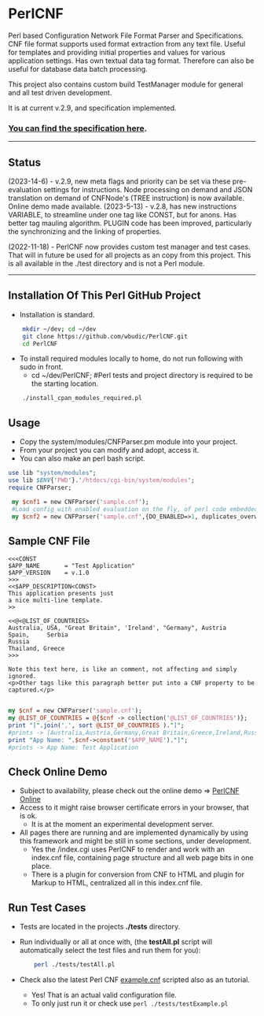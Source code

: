 # PerlCNF

Perl based Configuration Network File Format Parser and Specifications.
CNF file format supports used format extraction from any text file.
Useful for templates and providing initial properties and values for various application settings.
Has own textual data tag format. Therefore can also be useful for database data batch processing.

This project also contains custom build TestManager module for general and all test driven development.

It is at current v.2.9, and specification implemented.

### [You can find the specification here](./Specifications_For_CNF_ReadMe.md).

---

## Status
(2023-14-6) - v.2.9, new meta flags and priority can be set via these pre-evaluation settings for instructions.
              Node processing on demand and JSON translation on demand of CNFNode's (TREE instruction) is now available.  
              Online demo made available.
(2023-5-13) - v.2.8, has new instructions VARIABLE, to streamline under one tag like CONST, but for anons.
Has better tag mauling algorithm. PLUGIN code has been improved, particularly the synchronizing and the linking of properties.

(2022-11-18) - PerlCNF now provides custom test manager and test cases. 
That will in future be used for all projects as an copy from this project.
This is all available in the ./test directory and is not a Perl module.

---

## Installation Of This Perl GitHub Project

* Installation is standard.

```sh
    mkdir ~/dev; cd ~/dev
    git clone https://github.com/wbudic/PerlCNF.git
    cd PerlCNF
```

* To install required modules locally to home, do not run following with sudo in front.
    * cd ~/dev/PerlCNF; #Perl tests and project directory is required to be the starting location.
```sh
    ./install_cpan_modules_required.pl    
```


## Usage

* Copy the system/modules/CNFParser.pm module into your project.
* From your project you can modify and adopt, access it.
* You can also make an perl bash script. 

```perl
use lib "system/modules";
use lib $ENV{'PWD'}.'/htdocs/cgi-bin/system/modules';
require CNFParser;

 my $cnf1 = new CNFParser('sample.cnf');
 #Load config with enabled evaluation on the fly, of perl code embedded in config file.
 my $cnf2 = new CNFParser('sample.cnf',{DO_ENABLED=>1, duplicates_overwrite=0});

 ```
## Sample CNF File

```CNF
<<<CONST
$APP_NAME       = "Test Application"
$APP_VERSION    = v.1.0
>>>
<<$APP_DESCRIPTION<CONST>
This application presents just
a nice multi-line template.
>>

<<@<@LIST_OF_COUNTRIES>
Australia, USA, "Great Britain", 'Ireland', "Germany", Austria
Spain,     Serbia
Russia
Thailand, Greece
>>>

Note this text here, is like an comment, not affecting and simply ignored.
<p>Other tags like this paragraph better put into a CNF property to be captured.</p>

```

```perl

my $cnf = new CNFParser('sample.cnf');
my @LIST_OF_COUNTRIES = @{$cnf -> collection('@LIST_OF_COUNTRIES')};
print "[".join(',', sort @LIST_OF_COUNTRIES )."]";
#prints -> [Australia,Austria,Germany,Great Britain,Greece,Ireland,Russia,Serbia,Spain,Thailand,USA]
print "App Name: ".$cnf->constant('$APP_NAME')."]";
#prints -> App Name: Test Application

```

## Check Online Demo

* Subject to availability, please check out the online demo ⇒ [PerlCNF Online](https://lifelog.hopto.org/index.cgi)
* Access to it might raise browser certificate errors in your browser, that is ok.
  * It is at the moment an experimental development server.
* All pages there are running and are implemented dynamically by using this framework and might be still in some sections, under development.
  * Yes the /index.cgi uses PerlCNF to render and work with an index.cnf file, containing page structure and all web page bits in one place.
  * There is a plugin for conversion from CNF to HTML and plugin for Markup to HTML, centralized all in this index.cnf file.

## Run Test Cases

* Tests are located in the projects **./tests** directory.
* Run individually or all at once with, (the __testAll.pl__ script will automatically select the test files and run them for you):

    ```sh
        perl ./tests/testAll.pl
    ```

* Check also the latest Perl CNF [example.cnf](./tests/example.cnf) scripted also as an tutorial.
  * Yes! That is an actual valid configuration file.
  * To only just run it or check use ``` perl ./tests/testExample.pl  ```
